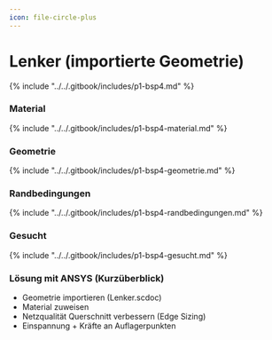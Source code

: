```yaml
---
icon: file-circle-plus
---
```


# Lenker (importierte Geometrie)

{% include "../../.gitbook/includes/p1-bsp4.md" %}

### **Material**

{% include "../../.gitbook/includes/p1-bsp4-material.md" %}

### **Geometrie**

{% include "../../.gitbook/includes/p1-bsp4-geometrie.md" %}

### **Randbedingungen**

{% include "../../.gitbook/includes/p1-bsp4-randbedingungen.md" %}

### Gesucht

{% include "../../.gitbook/includes/p1-bsp4-gesucht.md" %}

### Lösung mit ANSYS (Kurzüberblick)

- Geometrie importieren (Lenker.scdoc)
- Material zuweisen
- Netzqualität Querschnitt verbessern (Edge Sizing)
- Einspannung + Kräfte an Auflagerpunkten
